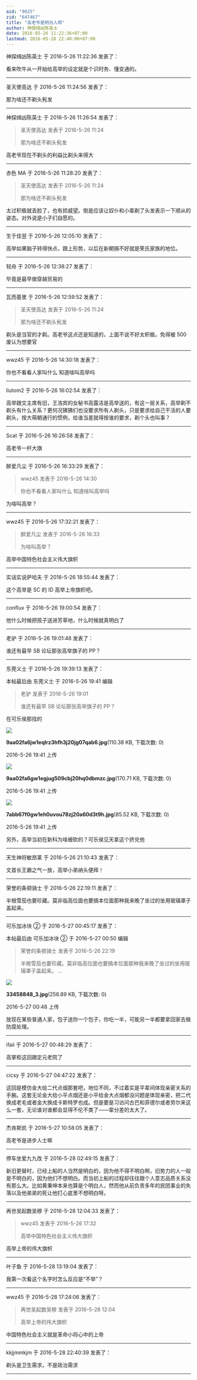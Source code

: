 ```yaml
---
aid: "9025"
zid: "647467"
title: "高老爷是明白人啊"
author: 神探缉凶陈英士
date: 2016-05-26 11:22:36+07:00
lastmod: 2016-05-28 22:40:00+07:00
---
```


神探缉凶陈英士 于 2016-5-26 11:22:36 发表了：

看来吹牛从一开始给高举的设定就是个识时务、懂变通的。

---

圣天使高达 于 2016-5-26 11:24:56 发表了：

那为啥还不剃头髡发

---

神探缉凶陈英士 于 2016-5-26 11:26:54 发表了：

> 圣天使高达 发表于 2016-5-26 11:24
>
> 那为啥还不剃头髡发

高老爷现在不剃头的利益比剃头来得大

---

赤色 MA 于 2016-5-26 11:28:20 发表了：

> 圣天使高达 发表于 2016-5-26 11:24
>
> 那为啥还不剃头髡发

太过积极就丢脸了，也有损威望。倒是应该让奴仆和小辈剃了头发表示一下顺从的姿态。对外说是小子们自愿的。

---

生于佳翌 于 2016-5-26 12:05:10 发表了：

高举如果脑子转得快点，跟上形势，以后在新朝搞不好就是荣氏家族的地位。

---

轻舟 于 2016-5-26 12:38:27 发表了：

毕竟是最早做穿越贸易的

---

瓦而基里 于 2016-5-26 12:59:52 发表了：

> 圣天使高达 发表于 2016-5-26 11:24
>
> 那为啥还不剃头髡发

剃头是当官的才剃。高老爷这点还是知道的，上面不说不好太积极。免得被 500 废认为想要官

---

wwz45 于 2016-5-26 14:30:18 发表了：

你也不看看人家叫什么 知道啥叫高举吗

---

liutom2 于 2016-5-26 16:02:54 发表了：

高举跟文主席有旧，王洛宾的女秘书高露洁是高举送的，有这一层关系，高举剃不剃头有什么关系？更何况狒狒们也没要求所有人剃头，只是要求给自己干活的人要剃头，按大萌朝通行的惯例，给谁当差就得按谁的要求，剃个头也叫事？

---

Scat 于 2016-5-26 16:26:58 发表了：

高老爷一杆大旗

---

醉爱凡尘 于 2016-5-26 16:33:29 发表了：

> wwz45 发表于 2016-5-26 14:30
>
> 你也不看看人家叫什么 知道啥叫高举吗

为啥叫高举？

---

wwz45 于 2016-5-26 17:32:21 发表了：

> 醉爱凡尘 发表于 2016-5-26 16:33
>
> 为啥叫高举？

高举中国特色社会主义伟大旗帜

---

实话实说萨哈夫 于 2016-5-26 18:55:44 发表了：

这个高举是 SC 的 ID 高举上帝旗帜吧。

---

conflux 于 2016-5-26 19:00:54 发表了：

他什么时候把孩子送进芳草地，什么时候就真明白了

---

老驴 于 2016-5-26 19:01:48 发表了：

谁还有最早 SB 论坛那张高举旗子的 PP？

---

东莞义士 于 2016-5-26 19:39:13 发表了：

本帖最后由 东莞义士 于 2016-5-26 19:41 编辑

> 老驴 发表于 2016-5-26 19:01
>
> 谁还有最早 SB 论坛那张高举旗子的 PP？

在可乐侯那找的

![](/9025/194101uuiztk1afo7v7gty.jpg)

**9aa02fa6jw1eqlrz3hfh3j20jg07qab6.jpg**(110.38 KB, 下载次数: 0)

2016-5-26 19:41 上传

![](/9025/194106hzz1e03b1zrr3r88.jpg)

**9aa02fa6gw1egjug509cbj20hq0dbmzc.jpg**(170.71 KB, 下载次数: 0)

2016-5-26 19:41 上传

![](/9025/194110a66e86343y35j5im.jpg)

**7abb67f0gw1eh0uvou78zj20a60d3t9h.jpg**(85.52 KB, 下载次数: 0)

2016-5-26 19:41 上传

另外，高举当初在新科为啥被砍的？可乐侯见天拿这个挤兑他

---

天生神将敏昂莱 于 2016-5-26 21:10:43 发表了：

文首长王霸之气一放，高举小弟纳头便拜！

---

荣誉的条顿骑士 于 2016-5-26 22:19:11 发表了：

半根雪茄也要珍藏。莫非临高位面也要搞本位面那种我来晚了坐过的坐用玻璃罩子盖起来。

---

可乐加冰块 ② 于 2016-5-27 00:45:17 发表了：

本帖最后由 可乐加冰块 ② 于 2016-5-27 00:50 编辑

> 荣誉的条顿骑士 发表于 2016-5-26 22:19
>
> 半根雪茄也要珍藏。莫非临高位面也要搞本位面那种我来晚了坐过的坐用玻璃罩子盖起来。 ...

![](/9025/004816wefkk4du3kkfyi4q.jpg)

**33458848_3.jpg**(256.89 KB, 下载次数: 0)

2016-5-27 00:48 上传

放现在某些普通人家，包子送你一个包子，你吃一半，可能另一半都要拿回家去做防腐处理。

---

ifaii 于 2016-5-27 00:48:29 发表了：

高掌柜这回跟定元老院了

---

cicsy 于 2016-5-27 04:47:22 发表了：

这回是模仿金大给二代点烟那套吧，地位不同，不过着实是平辈间体现亲密关系的手腕。这套无论金大给小平点烟还是小平给金大点烟都没问题是体现亲密，把二代换成老毛或者金大换成卡斯特罗也成。但是要是习访问古巴和菲德尔或者劳尔来这么一套，无论谁对谁都会显得不伦不类了——辈分差的太大了。

---

杰肯斯凯 于 2016-5-27 10:58:05 发表了：

高老爷是进步人士嘛

---

停车坐爱九九改 于 2016-5-28 02:49:15 发表了：

新旧更替时，已经上船的人当然是明白的，因为他不得不明白啊，旧势力的人一般是不明白的，因为他们不想明白。而当初上船的过程却往往跟个人意志品质关系没有那么大。比如黄秉坤本来也算是个明白人，然而他从前负责多年的民团事业的失落以及他弟弟的死让他打心底里不想明白呀。

---

再世吴起数吴穆 于 2016-5-28 12:04:33 发表了：

> wwz45 发表于 2016-5-26 17:32
>
> 高举中国特色社会主义伟大旗帜

高举上帝的伟大旗帜

---

叶子鱼 于 2016-5-28 13:19:04 发表了：

我第一次看这个名字时怎么反应是“不举”？

---

wwz45 于 2016-5-28 17:24:06 发表了：

> 再世吴起数吴穆 发表于 2016-5-28 12:04
>
> 高举上帝的伟大旗帜

中国特色社会主义就是革命小将心中的上帝

---

kkjjmmkjm 于 2016-5-28 22:40:39 发表了：

剃头是卫生需求，不是政治需求

---
